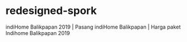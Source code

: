 # redesigned-spork
indiHome Balikpapan 2019 | Pasang indiHome Balikpapan | Harga paket Indihome Balikpapan 2019
